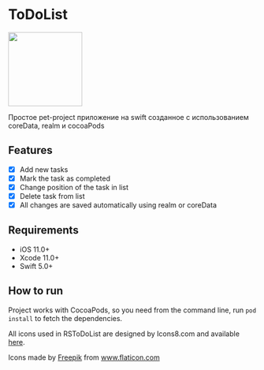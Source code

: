 # ToDoList

<p align="left">
  <img width="150" height="150" src="https://github.com/rursache/ToDoList/blob/master/WatchApp/Assets.xcassets/watchlogo.imageset/watchlogo.png" />
</p>

Простое pet-project приложение на swift созданное с использованием coreData, realm и cocoaPods

## Features
- [x] Add new tasks
- [x] Mark the task as completed
- [x] Change position of the task in list
- [x] Delete task from list
- [x] All changes are saved automatically using realm or coreData

## Requirements
 - iOS 11.0+
 - Xcode 11.0+
 - Swift 5.0+

## How to run

Project works with CocoaPods, so you need from the command line, run ```pod install``` to fetch the dependencies.


All icons used in RSToDoList are designed by Icons8.com and available [here](http://icons8.com).
<div>Icons made by <a href="https://www.freepik.com" title="Freepik">Freepik</a> from <a href="https://www.flaticon.com/" title="Flaticon">www.flaticon.com</a></div>
